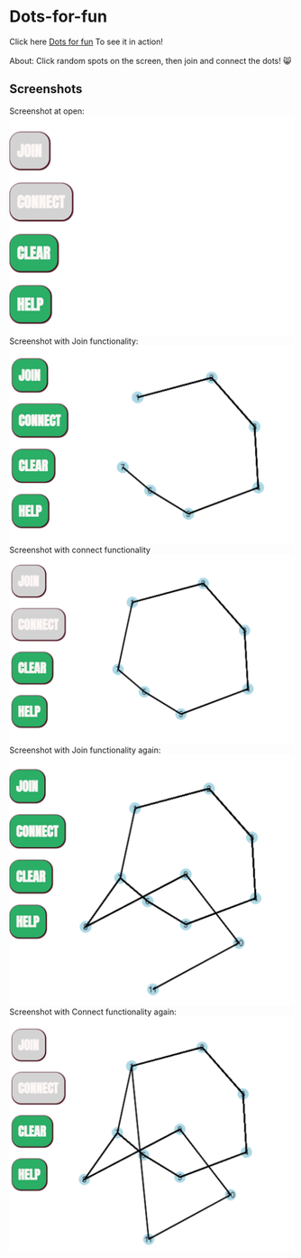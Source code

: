 # Dots-for-fun
Click here [Dots for fun](https://derbi-calderon.github.io/Dots-for-fun/) To see it in action!
<br>
<br>
About:
Click random spots on the screen, then join and connect the dots! 😸
## Screenshots
Screenshot at open:
![img](/screenshots/1.PNG)
<br>
Screenshot with Join functionality:
![img](/screenshots/2.PNG)
<br>
Screenshot with connect functionality
![img](/screenshots/3.PNG)
<br>
Screenshot with Join functionality again:
![img](/screenshots/4.PNG)
<br>
Screenshot with Connect functionality again:
![img](/screenshots/5.PNG)
